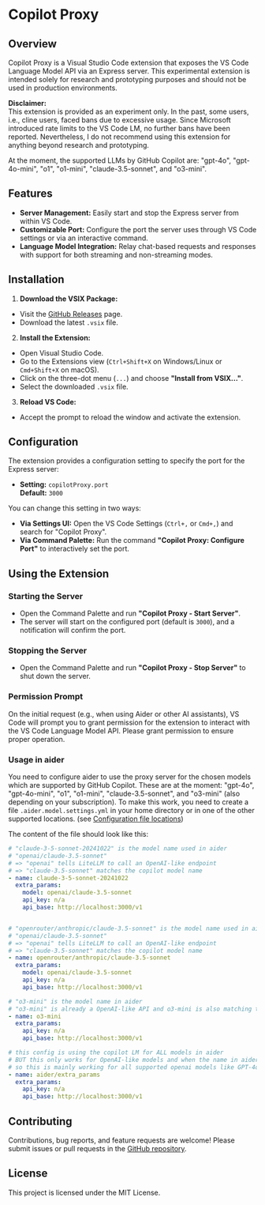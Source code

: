 # Copilot Proxy

## Overview

Copilot Proxy is a Visual Studio Code extension that exposes the VS Code Language Model API via an Express server. This experimental extension is intended solely for research and prototyping purposes and should not be used in production environments.

**Disclaimer:**  
This extension is provided as an experiment only. In the past, some users, i.e., cline users, faced bans due to excessive usage. Since Microsoft introduced rate limits to the VS Code LM, no further bans have been reported. Nevertheless, I do not recommend using this extension for anything beyond research and prototyping.

At the moment, the supported LLMs by GitHub Copilot are: "gpt-4o", "gpt-4o-mini", "o1", "o1-mini", "claude-3.5-sonnet", and "o3-mini".

## Features

- **Server Management:** Easily start and stop the Express server from within VS Code.
- **Customizable Port:** Configure the port the server uses through VS Code settings or via an interactive command.
- **Language Model Integration:** Relay chat-based requests and responses with support for both streaming and non-streaming modes.

## Installation

1. **Download the VSIX Package:**
  - Visit the [GitHub Releases](https://github.com/lutzleonhardt/copilot-proxy/releases) page.
  - Download the latest `.vsix` file.

2. **Install the Extension:**
  - Open Visual Studio Code.
  - Go to the Extensions view (`Ctrl+Shift+X` on Windows/Linux or `Cmd+Shift+X` on macOS).
  - Click on the three-dot menu (`...`) and choose **"Install from VSIX..."**.
  - Select the downloaded `.vsix` file.

3. **Reload VS Code:**
  - Accept the prompt to reload the window and activate the extension.

## Configuration

The extension provides a configuration setting to specify the port for the Express server:

- **Setting:** `copilotProxy.port`  
  **Default:** `3000`

You can change this setting in two ways:
- **Via Settings UI:** Open the VS Code Settings (`Ctrl+,` or `Cmd+,`) and search for "Copilot Proxy".
- **Via Command Palette:** Run the command **"Copilot Proxy: Configure Port"** to interactively set the port.

## Using the Extension

### Starting the Server

- Open the Command Palette and run **"Copilot Proxy - Start Server"**.
- The server will start on the configured port (default is `3000`), and a notification will confirm the port.

### Stopping the Server

- Open the Command Palette and run **"Copilot Proxy - Stop Server"** to shut down the server.

### Permission Prompt

On the initial request (e.g., when using Aider or other AI assistants), VS Code will prompt you to grant permission for the extension to interact with the VS Code Language Model API. Please grant permission to ensure proper operation.

### Usage in aider

You need to configure aider to use the proxy server for the chosen models which are supported by GitHub Copilot.
These are at the moment: "gpt-4o", "gpt-4o-mini", "o1", "o1-mini", "claude-3.5-sonnet", and "o3-mini" (also depending on your subscription).
To make this work, you need to create a file `.aider.model.settings.yml` in your home directory or in one of the other supported locations. (see [Configuration file locations](https://aider.chat/docs/config/adv-model-settings.html))

The content of the file should look like this:

```yaml
# "claude-3-5-sonnet-20241022" is the model name used in aider
# "openai/claude-3.5-sonnet"
# => "openai" tells LiteLLM to call an OpenAI-like endpoint
# => "claude-3.5-sonnet" matches the copilot model name
- name: claude-3-5-sonnet-20241022
  extra_params:
    model: openai/claude-3.5-sonnet
    api_key: n/a
    api_base: http://localhost:3000/v1


# "openrouter/anthropic/claude-3.5-sonnet" is the model name used in aider
# "openai/claude-3.5-sonnet"
# => "openai" tells LiteLLM to call an OpenAI-like endpoint
# => "claude-3.5-sonnet" matches the copilot model name
- name: openrouter/anthropic/claude-3.5-sonnet
  extra_params:
    model: openai/claude-3.5-sonnet
    api_key: n/a
    api_base: http://localhost:3000/v1

# "o3-mini" is the model name in aider
# "o3-mini" is already a OpenAI-like API and o3-mini is also matching the name in copilot
- name: o3-mini
  extra_params:
    api_key: n/a
    api_base: http://localhost:3000/v1

# this config is using the copilot LM for ALL models in aider
# BUT this only works for OpenAI-like models and when the name in aider/LiteLLM matches the name in copilot
# so this is mainly working for all supported openai models like GPT-4o, o1, o3-mini
- name: aider/extra_params
  extra_params:
    api_key: n/a
    api_base: http://localhost:3000/v1            
```


## Contributing

Contributions, bug reports, and feature requests are welcome! Please submit issues or pull requests in the [GitHub repository](https://github.com/yourusername/copilot-proxy).

## License

This project is licensed under the MIT License.

